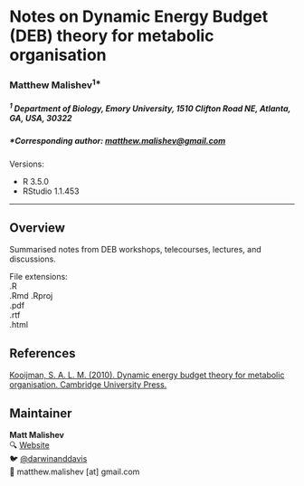 # Notes on Dynamic Energy Budget (DEB) theory for metabolic organisation  
### Matthew Malishev<sup>1*</sup>

##### _<sup>1</sup> Department of Biology, Emory University, 1510 Clifton Road NE, Atlanta, GA, USA, 30322_ 

##### *Corresponding author: matthew.malishev@gmail.com    

Versions:  
 - R 3.5.0  
 - RStudio 1.1.453   

******  

## Overview  
Summarised notes from DEB workshops, telecourses, lectures, and discussions.  

File extensions:   
.R  
.Rmd
.Rproj  
.pdf  
.rtf  
.html  

## References  
[Kooijman, S. A. L. M. (2010). Dynamic energy budget theory for metabolic organisation. Cambridge University Press.](http://www.cambridge.org/us/academic/subjects/life-sciences/ecology-and-conservation/dynamic-energy-budget-theory-metabolic-organisation-3rd-edition?format=PB)    

## Maintainer  
**Matt Malishev**   
:mag: [Website](https://www.researchgate.net/profile/Matt_Malishev)    
:bird: [@darwinanddavis](https://twitter.com/darwinanddavis)  
:email: matthew.malishev [at] gmail.com 

